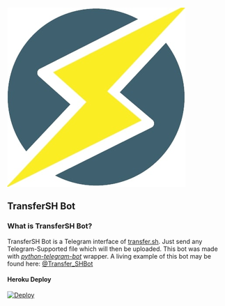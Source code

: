 ![TransferSH Bot][logo]

## TransferSH Bot

### What is TransferSH Bot?
TransferSH Bot is a Telegram interface of [transfer.sh](https://transfer.sh). Just send any Telegram-Supported file which will then be uploaded.
This bot was made with [*python-telegram-bot*](https://github.com/python-telegram-bot/python-telegram-bot) wrapper. A living example of this bot may be found here: [@Transfer_SHBot](https://www.t.me/Transfer_SHBot) 

#### Heroku Deploy

[![Deploy](https://www.herokucdn.com/deploy/button.svg)](https://heroku.com/deploy)

[logo]: img/logo.jpg
